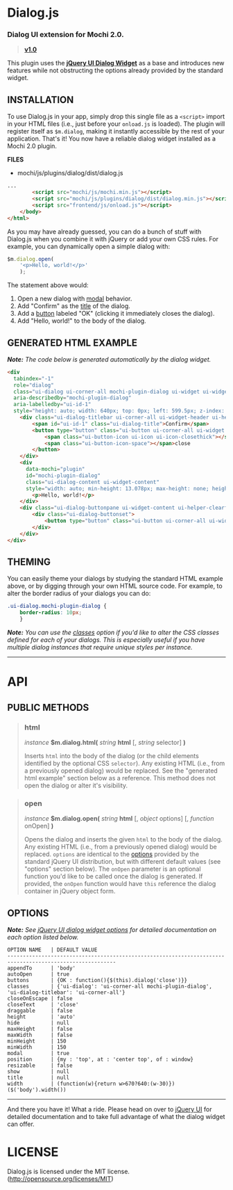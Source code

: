 # Dialog.js
### Dialog UI extension for Mochi 2.0.

> **[v1.0](https://github.com/codeworksdev/mochi-2.0/blob/main/dist/mochi/js/plugins/dialog/CHANGELOG.md)**

This plugin uses the **[jQuery UI Dialog Widget](https://jqueryui.com/dialog/)** as a base and introduces new features while not obstructing the options already provided by the standard widget.

## INSTALLATION
To use Dialog.js in your app, simply drop this single file as a `<script>` import in your HTML files (i.e., just before your `onload.js` is loaded). The plugin will register itself as `$m.dialog`, making it instantly accessible by the rest of your application. That's it! You now have a reliable dialog widget installed as a Mochi 2.0 plugin.

**FILES**
* mochi/js/plugins/dialog/dist/dialog.js

```html
...
        <script src="mochi/js/mochi.min.js"></script>
        <script src="mochi/js/plugins/dialog/dist/dialog.min.js"></script>
        <script src="frontend/js/onload.js"></script>
    </body>
</html>
```

As you may have already guessed, you can do a bunch of stuff with Dialog.js when you combine it with jQuery or add your own CSS rules. For example, you can dynamically open a simple dialog with:

```javascript
$m.dialog.open(
    '<p>Hello, world!</p>'
    );
```

The statement above would:

1. Open a new dialog with [modal](http://api.jqueryui.com/dialog/#option-modal) behavior.
2. Add "Confirm" as the [title](http://api.jqueryui.com/dialog/#option-title) of the dialog.
3. Add a [button](http://api.jqueryui.com/dialog/#option-buttons) labeled "OK" (clicking it immediately closes the dialog).
4. Add "Hello, world!" to the body of the dialog.

## GENERATED HTML EXAMPLE
_**Note:** The code below is generated automatically by the dialog widget._
```html
<div
  tabindex="-1"
  role="dialog"
  class="ui-dialog ui-corner-all mochi-plugin-dialog ui-widget ui-widget-content ui-front ui-dialog-buttons"
  aria-describedby="mochi-plugin-dialog"
  aria-labelledby="ui-id-1"
  style="height: auto; width: 640px; top: 0px; left: 599.5px; z-index: 101;">
    <div class="ui-dialog-titlebar ui-corner-all ui-widget-header ui-helper-clearfix">
        <span id="ui-id-1" class="ui-dialog-title">Confirm</span>
        <button type="button" class="ui-button ui-corner-all ui-widget ui-button-icon-only ui-dialog-titlebar-close" title="close">
            <span class="ui-button-icon ui-icon ui-icon-closethick"></span>
            <span class="ui-button-icon-space"></span>close
        </button>
    </div>
    <div
      data-mochi="plugin"
      id="mochi-plugin-dialog"
      class="ui-dialog-content ui-widget-content"
      style="width: auto; min-height: 13.078px; max-height: none; height: auto;">
        <p>Hello, world!</p>
    </div>
    <div class="ui-dialog-buttonpane ui-widget-content ui-helper-clearfix">
        <div class="ui-dialog-buttonset">
            <button type="button" class="ui-button ui-corner-all ui-widget">OK</button>
        </div>
    </div>
</div>
```

## THEMING
You can easily theme your dialogs by studying the standard HTML example above, or by digging through your own HTML source code. For example, to alter the border radius of your dialogs you can do:

```css
.ui-dialog.mochi-plugin-dialog {
    border-radius: 10px;
    }
```
_**Note:** You can use the [classes](http://api.jqueryui.com/dialog/#option-classes) option if you'd like to alter the CSS classes defined for each of your dialogs. This is especially useful if you have multiple dialog instances that require unique styles per instance._

___
# API

## PUBLIC METHODS

> ### html
> _instance_ **$m.dialog.html(** _string_ **html** [, _string_ selector] **)**
>
> Inserts `html` into the body of the dialog (or the child elements identified by the optional CSS `selector`). Any existing HTML (i.e., from a previously opened dialog) would be replaced. See the "generated html example" section below as a reference. This method does not open the dialog or alter it's visibility.

> ### open
> _instance_ **$m.dialog.open(** _string_ **html** [, _object_ options] [, _function_ onOpen] **)**
>
> Opens the dialog and inserts the given `html` to the body of the dialog. Any existing HTML (i.e., from a previously opened dialog) would be replaced. `options` are identical to the [options](http://api.jqueryui.com/dialog/) provided by the standard jQuery UI distribution, but with different default values (see "options" section below). The `onOpen` parameter is an optional function you'd like to be called once the dialog is generated. If provided, the `onOpen` function would have `this` reference the dialog container in jQuery object form.

## OPTIONS
_**Note:** See [jQuery UI dialog widget options](http://api.jqueryui.com/dialog/) for detailed documentation on each option listed below._
```
OPTION NAME   | DEFAULT VALUE
---------------------------------------------------------------------------------------------------------
appendTo      | 'body'
autoOpen      | true
buttons       | {OK : function(){$(this).dialog('close')}}
classes       | {'ui-dialog': 'ui-corner-all mochi-plugin-dialog', 'ui-dialog-titlebar': 'ui-corner-all'}
closeOnEscape | false
closeText     | 'close'
draggable     | false
height        | 'auto'
hide          | null
maxHeight     | false
maxWidth      | false
minHeight     | 150
minWidth      | 150
modal         | true
position      | {my : 'top', at : 'center top', of : window}
resizable     | false
show          | null
title         | null
width         | (function(w){return w>670?640:(w-30)})($('body').width())
```

___
And there you have it! What a ride. Please head on over to [jQuery UI](http://api.jqueryui.com/dialog/) for detailed documentation and to take full advantage of what the dialog widget can offer.

# LICENSE
Dialog.js is licensed under the MIT license. (http://opensource.org/licenses/MIT)
